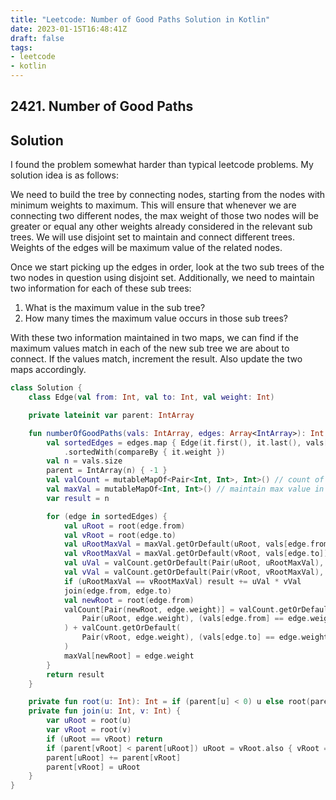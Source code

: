 ```yaml
---
title: "Leetcode: Number of Good Paths Solution in Kotlin"
date: 2023-01-15T16:48:41Z
draft: false
tags:
- leetcode
- kotlin
---
```

## 2421. Number of Good Paths
## Solution
I found the problem somewhat harder than typical leetcode problems. My solution idea is as follows:

We need to build the tree by connecting nodes, starting from the nodes with minimum weights to maximum. This will ensure that whenever we are connecting two different nodes, the max weight of those two nodes will be greater or equal any other weights already considered in the relevant sub trees. We will use disjoint set to maintain and connect different trees. Weights of the edges will be maximum value of the related nodes. 

Once we start picking up the edges in order, look at the two sub trees of the two nodes in question using disjoint set. Additionally, we need to maintain two information for each of these sub trees:
1. What is the maximum value in the sub tree?
2. How many times the maximum value occurs in those sub trees?

With these two information maintained in two maps, we can find if the maximum values match in each of the new sub tree we are about to connect. If the values match, increment the result. Also update the two maps accordingly.

```kotlin
class Solution {
    class Edge(val from: Int, val to: Int, val weight: Int)

    private lateinit var parent: IntArray

    fun numberOfGoodPaths(vals: IntArray, edges: Array<IntArray>): Int {
        val sortedEdges = edges.map { Edge(it.first(), it.last(), vals[it.first()].coerceAtLeast(vals[it.last()])) }
            .sortedWith(compareBy { it.weight })
        val n = vals.size
        parent = IntArray(n) { -1 }
        val valCount = mutableMapOf<Pair<Int, Int>, Int>() // count of values in sub trees
        val maxVal = mutableMapOf<Int, Int>() // maintain max value in sub trees
        var result = n

        for (edge in sortedEdges) {
            val uRoot = root(edge.from)
            val vRoot = root(edge.to)
            val uRootMaxVal = maxVal.getOrDefault(uRoot, vals[edge.from])
            val vRootMaxVal = maxVal.getOrDefault(vRoot, vals[edge.to])
            val uVal = valCount.getOrDefault(Pair(uRoot, uRootMaxVal), 1)
            val vVal = valCount.getOrDefault(Pair(vRoot, vRootMaxVal), 1)
            if (uRootMaxVal == vRootMaxVal) result += uVal * vVal
            join(edge.from, edge.to)
            val newRoot = root(edge.from)
            valCount[Pair(newRoot, edge.weight)] = valCount.getOrDefault(
                Pair(uRoot, edge.weight), (vals[edge.from] == edge.weight).compareTo(false)
            ) + valCount.getOrDefault(
                Pair(vRoot, edge.weight), (vals[edge.to] == edge.weight).compareTo(false)
            )
            maxVal[newRoot] = edge.weight
        }
        return result
    }

    private fun root(u: Int): Int = if (parent[u] < 0) u else root(parent[u])
    private fun join(u: Int, v: Int) {
        var uRoot = root(u)
        var vRoot = root(v)
        if (uRoot == vRoot) return
        if (parent[vRoot] < parent[uRoot]) uRoot = vRoot.also { vRoot = uRoot } // rank optimisation
        parent[uRoot] += parent[vRoot]
        parent[vRoot] = uRoot
    }
}
```
